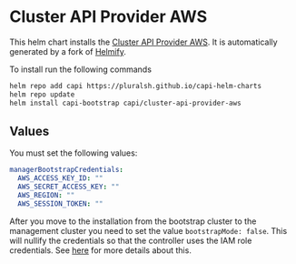 # Cluster API Provider AWS

This helm chart installs the [Cluster API Provider AWS](https://github.com/kubernetes-sigs/cluster-api-provider-aws). It is automatically generated by a fork of [Helmify](https://github.com/arttor/helmify).

To install run the following commands

```bash
helm repo add capi https://pluralsh.github.io/capi-helm-charts
helm repo update
helm install capi-bootstrap capi/cluster-api-provider-aws
```

## Values

You must set the following values:

```yaml
managerBootstrapCredentials:
  AWS_ACCESS_KEY_ID: ""
  AWS_SECRET_ACCESS_KEY: ""
  AWS_REGION: ""
  AWS_SESSION_TOKEN: ""
```

After you move to the installation from the bootstrap cluster to the management cluster you need to set the value `bootstrapMode: false`.
This will nullify the credentials so that the controller uses the IAM role credentials. See [here](https://cluster-api-aws.sigs.k8s.io/topics/using-iam-roles-in-mgmt-cluster.html) for more details about this.
